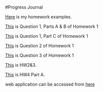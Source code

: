 #Progress Journal

[Here](example_homework_0.html) is my homework examples. 

[This](ETM58d_homework1.html) is Question 1, Parts A & B of Homework 1

[This](ETM58d_homework1_q1_C.html) is Question 1, Part C of Homework 1

[This](ETM58d_homework1_q2.html) is Question 2 of Homework 1

[This](ETM58d_homework1_q3.html) is Question 3 of Homework 1


[This](ETM58D_HW2&3.html) is HW2&3. 

[This](hw_4_a.html) is HW4 Part A.

web application can be accessed from [here](http://127.0.0.1:3530)
